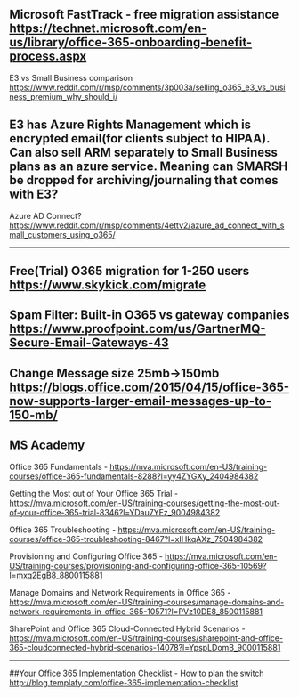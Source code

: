 Microsoft FastTrack - free migration assistance
https://technet.microsoft.com/en-us/library/office-365-onboarding-benefit-process.aspx
--------------------------------------------------------------

E3 vs Small Business comparison
https://www.reddit.com/r/msp/comments/3p003a/selling_o365_e3_vs_business_premium_why_should_i/

E3 has Azure Rights Management which is encrypted email(for clients subject to HIPAA). Can also sell ARM separately to Small Business plans as an azure service. Meaning can SMARSH be dropped for archiving/journaling that comes with E3?
--------------------------------------------------------------

Azure AD Connect?
https://www.reddit.com/r/msp/comments/4ettv2/azure_ad_connect_with_small_customers_using_o365/

--------------------------------------------------------------
Free(Trial) O365 migration for 1-250 users
https://www.skykick.com/migrate
--------------------------------------------------------------

Spam Filter: Built-in O365 vs gateway companies https://www.proofpoint.com/us/GartnerMQ-Secure-Email-Gateways-43
--------------------------------------------------------------

Change Message size 25mb->150mb
https://blogs.office.com/2015/04/15/office-365-now-supports-larger-email-messages-up-to-150-mb/
--------------------------------------------------------------

MS Academy
--------------------------------------------------------------
Office 365 Fundamentals - https://mva.microsoft.com/en-US/training-courses/office-365-fundamentals-8288?l=yy4ZYGXy_2404984382

Getting the Most out of Your Office 365 Trial - https://mva.microsoft.com/en-US/training-courses/getting-the-most-out-of-your-office-365-trial-8346?l=YDau7YEz_9004984382

Office 365 Troubleshooting - https://mva.microsoft.com/en-US/training-courses/office-365-troubleshooting-8467?l=xIHkqAXz_7504984382

Provisioning and Configuring Office 365 - https://mva.microsoft.com/en-US/training-courses/provisioning-and-configuring-office-365-10569?l=mxq2EgB8_8800115881

Manage Domains and Network Requirements in Office 365 - https://mva.microsoft.com/en-US/training-courses/manage-domains-and-network-requirements-in-office-365-10571?l=PVz10DE8_8500115881

SharePoint and Office 365 Cloud-Connected Hybrid Scenarios - https://mva.microsoft.com/en-US/training-courses/sharepoint-and-office-365-cloudconnected-hybrid-scenarios-14078?l=YpspLDomB_9000115881

---
##Your Office 365 Implementation Checklist - How to plan the switch
http://blog.templafy.com/office-365-implementation-checklist
